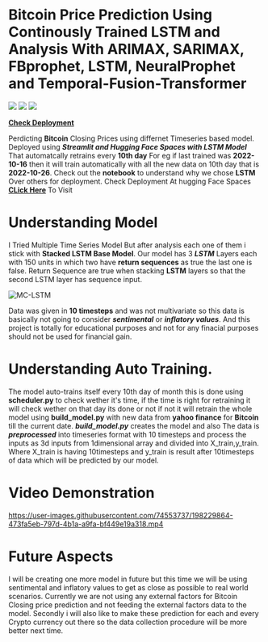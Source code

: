 # Bitcoin Price Prediction Using Continously Trained LSTM and Analysis With ARIMAX, SARIMAX, FBprophet, LSTM, NeuralProphet and Temporal-Fusion-Transformer
<a href="https://www.linkedin.com/in/tusharnautiyal/"> <img src = "https://img.shields.io/badge/LinkedIn-0077B5?style=for-the-badge&logo=linkedin&logoColor=white"/></a> <img src = "https://img.shields.io/badge/Python-FFD43B?style=for-the-badge&logo=python&logoColor=blue"/> <img src = "https://img.shields.io/badge/Streamlit-FF4B4B?style=for-the-badge&logo=Streamlit&logoColor=white"/> 

<a href = 'https://huggingface.co/spaces/TusharNautiyal/BTC-Prediction' target = '_blank'>**Check Deployment**</a>

Perdicting **Bitcoin** Closing Prices using differnet Timeseries based model. Deployed using ***Streamlit and Hugging Face Spaces with LSTM Model*** That automatcally retrains every **10th day** For eg if last trained was **2022-10-16** then it will train automatically with all the new data on 10th day that is **2022-10-26**. Check out the **notebook** to understand why we chose **LSTM** Over others for deployment.
Check Deployment At hugging Face Spaces <a href = 'https://huggingface.co/spaces/TusharNautiyal/BTC-Prediction' target = '_blank'>**CLick Here**</a> To Visit

# Understanding Model
I Tried Multiple Time Series Model But after analysis each one of them i stick with **Stacked LSTM Base Model**. Our model has 3 ***LSTM*** Layers each with 150 units in which two have **return sequences** as true the last one is false. Return Sequence are true when stacking **LSTM** layers so that the second LSTM layer has sequence input.

![MC-LSTM](https://user-images.githubusercontent.com/74553737/198223324-24ee5118-e044-401c-91bc-2d0ca01ecec1.jpg)

Data was given in **10 timesteps** and was not multivariate so this data is basically not going to consider ***sentimental*** or ***inflatory values***. And this project is totally for educational purposes and not for any finacial purposes should not be used for financial gain.

# Understanding Auto Training.

The model auto-trains itself every 10th day of month this is done using **scheduler.py** to check wether it's time, if the time is right for retraining it will check wether on that day its done or not if not it will retrain the whole model using **build_model.py** with new data from **yahoo finance** for **Bitcoin** till the current date.
***build_model.py*** creates the model and also The data is ***preprocessed*** into timeseries format with 10 timesteps and process the inputs as 3d inputs from 1dimensional array and divided into X_train,y_train. Where X_train is having 10timesteps and y_train is result after 10timesteps of data which will be predicted by our model.

# Video Demonstration

https://user-images.githubusercontent.com/74553737/198229864-473fa5eb-797d-4b1a-a9fa-bf449e19a318.mp4


# Future Aspects
I will be creating one more model in future but this time we will be using sentimental and inflatory values to get as close as possible to real world scenarios. Currently we are not using any external factors for Bitcoin Closing price prediction and not feeding the external factors data to the model.
Secondly i will also like to make these prediction for each and every Crypto currency out there so the data collection procedure will be more better next time.
